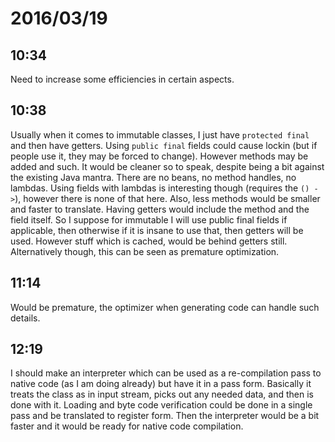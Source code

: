 # 2016/03/19

## 10:34

Need to increase some efficiencies in certain aspects.

## 10:38

Usually when it comes to immutable classes, I just have `protected final` and
then have getters. Using `public final` fields could cause lockin (but if
people use it, they may be forced to change). However methods may be added
and such. It would be cleaner so to speak, despite being a bit against the
existing Java mantra. There are no beans, no method handles, no lambdas. Using
fields with lambdas is interesting though (requires the `() ->`), however there
is none of that here. Also, less methods would be smaller and faster to
translate. Having getters would include the method and the field itself. So
I suppose for immutable I will use public final fields if applicable, then
otherwise if it is insane to use that, then getters will be used. However
stuff which is cached, would be behind getters still. Alternatively though,
this can be seen as premature optimization.

## 11:14

Would be premature, the optimizer when generating code can handle such details.

## 12:19

I should make an interpreter which can be used as a re-compilation pass to
native code (as I am doing already) but have it in a pass form. Basically it
treats the class as in input stream, picks out any needed data, and then is
done with it. Loading and byte code verification could be done in a single pass
and be translated to register form. Then the interpreter would be a bit faster
and it would be ready for native code compilation.

